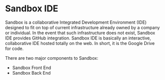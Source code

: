 # Sandbox IDE

Sandbox is a collaborative Integrated Development Environment (IDE) designed to fit on top of current infrastructure already owned by a company or individual. In the event that such infrastructure does not exist, Sandbox IDE provides GitHub integration. Sandbox IDE is basically an interactive, collaborative IDE hosted totally on the web. In short, it is the Google Drive for code.

There are two major components to Sandbox:
* Sandbox Front End
* Sandbox Back End
